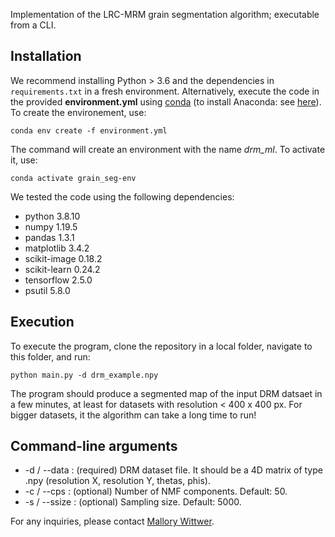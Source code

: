 Implementation of the LRC-MRM grain segmentation algorithm; executable from a CLI.

## Installation

We recommend installing Python > 3.6 and the dependencies in `requirements.txt` in a fresh environment. Alternatively, execute the code in the provided **environment.yml** using [conda](https://conda.io/projects/conda/en/latest/user-guide/tasks/manage-environments.html) (to install Anaconda: see [here](https://www.anaconda.com/)). To create the environement, use:

`conda env create -f environment.yml`

The command will create an environment with the name *drm_ml*. To activate it, use:

`conda activate grain_seg-env`

We tested the code using the following dependencies:

- python 3.8.10
- numpy 1.19.5
- pandas 1.3.1
- matplotlib 3.4.2
- scikit-image 0.18.2
- scikit-learn 0.24.2
- tensorflow 2.5.0
- psutil 5.8.0

## Execution

To execute the program, clone the repository in a local folder, navigate to this folder, and run:

`python main.py -d drm_example.npy`

The program should produce a segmented map of the input DRM datsaet in a few minutes, at least for datasets with resolution < 400 x 400 px. For bigger datasets, it the algorithm can take a long time to run!

## Command-line arguments

   * -d / --data : (required) DRM dataset file. It should be a 4D matrix of type .npy (resolution X, resolution Y, thetas, phis).
   * -c / --cps : (optional) Number of NMF components. Default: 50.
   * -s / --ssize : (optional) Sampling size. Default: 5000.

For any inquiries, please contact [Mallory Wittwer](https://www.linkedin.com/in/m-wittwer/).
